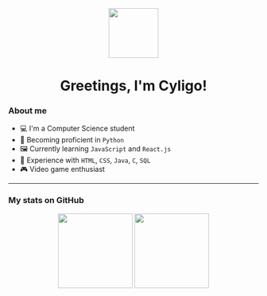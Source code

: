 <div align="center">
  <img src="https://media.giphy.com/media/QssGEmpkyEOhBCb7e1/giphy.gif" width="100">
</div>

<h1 align="center">Greetings, I'm Cyligo!</h1>

### About me

- 💻 I'm a Computer Science student <br>
- 🐍 Becoming proficient in `Python` <br>
- 🖼️ Currently learning `JavaScript` and `React.js` <br>
- 📖 Experience with `HTML`, `CSS`, `Java`, `C`, `SQL`
- 🎮 Video game enthusiast <br>

---

### My stats on GitHub

<div align="center">
  <img height="150em" src="https://github-readme-stats.vercel.app/api?username=Cyligo&show_icons=true&theme=tokyonight&title_color=ff69b4&icon_color=ff69b4&text_color=f8f8f2&bg_color=00000000"/>
  <img height="150em" src="https://github-readme-stats.vercel.app/api/top-langs/?username=Cyligo&layout=compact&theme=tokyonight&title_color=ff69b4&text_color=f8f8f2&bg_color=00000000"/>
</div>
